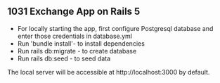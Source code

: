## 1031 Exchange App on Rails 5

* For locally starting the app, first configure Postgresql
  database and enter those credentials in database.yml
* Run 'bundle install'- to install dependencies
* Run rails db:migrate - to create database
* Run rails db:seed - to seed data

The local server will be accessible at http://localhost:3000 by default.
 

